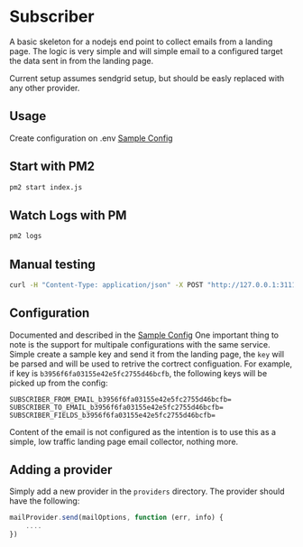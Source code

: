 # Subscriber

A basic skeleton for a nodejs end point to collect emails from a landing page.
The logic is very simple and will simple email to a configured target the data sent in from the landing page.

Current setup assumes sendgrid setup, but should be easly replaced with any other provider.


## Usage

Create configuration on .env [Sample Config](.env.sample)

## Start with PM2

```sh
pm2 start index.js
```

## Watch Logs with PM


```sh
pm2 logs
```

## Manual testing

```sh
curl -H "Content-Type: application/json" -X POST "http://127.0.0.1:3111/signup" -d '{"name":"moshe", "email":"marko@bepita.com", "key": "b3956f6fa03155e42e5fc2755d46bcfb"}'
```

## Configuration

Documented and described in the [Sample Config](.env.sample)
One important thing to note is the support for multipale configurations with the same service.
Simple create a sample key and send it from the landing page, the `key` will be parsed and will be used to retrive the cortrect configuation.
For example, if key is `b3956f6fa03155e42e5fc2755d46bcfb`, the following keys will be picked up from the config:

```
SUBSCRIBER_FROM_EMAIL_b3956f6fa03155e42e5fc2755d46bcfb=
SUBSCRIBER_TO_EMAIL_b3956f6fa03155e42e5fc2755d46bcfb=
SUBSCRIBER_FIELDS_b3956f6fa03155e42e5fc2755d46bcfb=
```

Content of the email is not configured as the intention is to use this as a simple, low traffic landing page email collector, nothing more.

## Adding a provider

Simply add a new provider in the `providers` directory.
The provider should have the following:

```js
mailProvider.send(mailOptions, function (err, info) {
    ....
})
```
